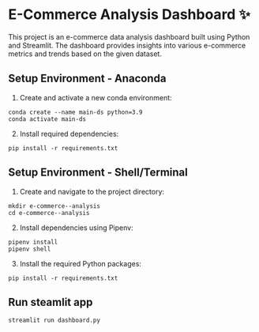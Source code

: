 # E-Commerce Analysis Dashboard ✨
This project is an e-commerce data analysis dashboard built using Python and Streamlit. The dashboard provides insights into various e-commerce metrics and trends based on the given dataset.

## Setup Environment - Anaconda
1. Create and activate a new conda environment:
```
conda create --name main-ds python=3.9
conda activate main-ds
```
2. Install required dependencies:
```
pip install -r requirements.txt
```

## Setup Environment - Shell/Terminal
1. Create and navigate to the project directory:
```
mkdir e-commerce--analysis
cd e-commerce--analysis
```
2. Install dependencies using Pipenv:
```
pipenv install
pipenv shell
```
3. Install the required Python packages:
```
pip install -r requirements.txt
```

## Run steamlit app
```
streamlit run dashboard.py
```
